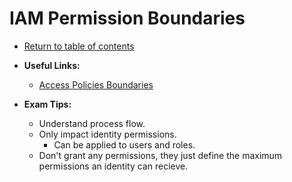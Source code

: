 # IAM Permission Boundaries

* [Return to table of contents](../../../README.md)

* **Useful Links:**
  * [Access Policies Boundaries](https://docs.aws.amazon.com/IAM/latest/UserGuide/access_policies_boundaries.html)

* **Exam Tips:**
  * Understand process flow.
  * Only impact identity permissions.
    * Can be applied to users and roles.
  * Don't grant any permissions, they just define the maximum permissions an identity can recieve.
